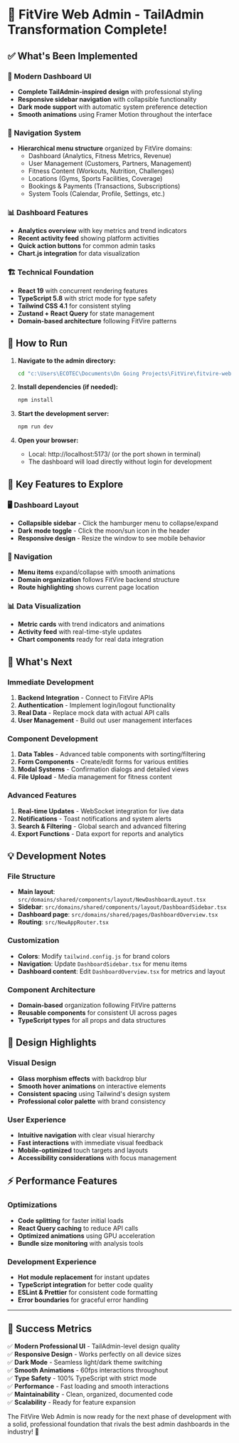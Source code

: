 # 🎉 FitVire Web Admin - TailAdmin Transformation Complete!

## ✅ What's Been Implemented

### 🎨 Modern Dashboard UI
- **Complete TailAdmin-inspired design** with professional styling
- **Responsive sidebar navigation** with collapsible functionality
- **Dark mode support** with automatic system preference detection
- **Smooth animations** using Framer Motion throughout the interface

### 🧭 Navigation System
- **Hierarchical menu structure** organized by FitVire domains:
  - Dashboard (Analytics, Fitness Metrics, Revenue)
  - User Management (Customers, Partners, Management)
  - Fitness Content (Workouts, Nutrition, Challenges)
  - Locations (Gyms, Sports Facilities, Coverage)
  - Bookings & Payments (Transactions, Subscriptions)
  - System Tools (Calendar, Profile, Settings, etc.)

### 📊 Dashboard Features
- **Analytics overview** with key metrics and trend indicators
- **Recent activity feed** showing platform activities
- **Quick action buttons** for common admin tasks
- **Chart.js integration** for data visualization

### 🏗️ Technical Foundation
- **React 19** with concurrent rendering features
- **TypeScript 5.8** with strict mode for type safety
- **Tailwind CSS 4.1** for consistent styling
- **Zustand + React Query** for state management
- **Domain-based architecture** following FitVire patterns

## 🚀 How to Run

1. **Navigate to the admin directory:**
   ```bash
   cd "c:\Users\ECOTEC\Documents\On Going Projects\FitVire\fitvire-web-admin"
   ```

2. **Install dependencies (if needed):**
   ```bash
   npm install
   ```

3. **Start the development server:**
   ```bash
   npm run dev
   ```

4. **Open your browser:**
   - Local: http://localhost:5173/ (or the port shown in terminal)
   - The dashboard will load directly without login for development

## 🎯 Key Features to Explore

### 🖥️ Dashboard Layout
- **Collapsible sidebar** - Click the hamburger menu to collapse/expand
- **Dark mode toggle** - Click the moon/sun icon in the header
- **Responsive design** - Resize the window to see mobile behavior

### 📱 Navigation
- **Menu items** expand/collapse with smooth animations
- **Domain organization** follows FitVire backend structure
- **Route highlighting** shows current page location

### 📊 Data Visualization
- **Metric cards** with trend indicators and animations
- **Activity feed** with real-time-style updates
- **Chart components** ready for real data integration

## 🔄 What's Next

### Immediate Development
1. **Backend Integration** - Connect to FitVire APIs
2. **Authentication** - Implement login/logout functionality
3. **Real Data** - Replace mock data with actual API calls
4. **User Management** - Build out user management interfaces

### Component Development
1. **Data Tables** - Advanced table components with sorting/filtering
2. **Form Components** - Create/edit forms for various entities
3. **Modal Systems** - Confirmation dialogs and detailed views
4. **File Upload** - Media management for fitness content

### Advanced Features
1. **Real-time Updates** - WebSocket integration for live data
2. **Notifications** - Toast notifications and system alerts
3. **Search & Filtering** - Global search and advanced filtering
4. **Export Functions** - Data export for reports and analytics

## 💡 Development Notes

### File Structure
- **Main layout**: `src/domains/shared/components/layout/NewDashboardLayout.tsx`
- **Sidebar**: `src/domains/shared/components/layout/DashboardSidebar.tsx`
- **Dashboard page**: `src/domains/shared/pages/DashboardOverview.tsx`
- **Routing**: `src/NewAppRouter.tsx`

### Customization
- **Colors**: Modify `tailwind.config.js` for brand colors
- **Navigation**: Update `DashboardSidebar.tsx` for menu items
- **Dashboard content**: Edit `DashboardOverview.tsx` for metrics and layout

### Component Architecture
- **Domain-based** organization following FitVire patterns
- **Reusable components** for consistent UI across pages
- **TypeScript types** for all props and data structures

## 🎨 Design Highlights

### Visual Design
- **Glass morphism effects** with backdrop blur
- **Smooth hover animations** on interactive elements
- **Consistent spacing** using Tailwind's design system
- **Professional color palette** with brand consistency

### User Experience
- **Intuitive navigation** with clear visual hierarchy
- **Fast interactions** with immediate visual feedback
- **Mobile-optimized** touch targets and layouts
- **Accessibility considerations** with focus management

## ⚡ Performance Features

### Optimizations
- **Code splitting** for faster initial loads
- **React Query caching** to reduce API calls
- **Optimized animations** using GPU acceleration
- **Bundle size monitoring** with analysis tools

### Development Experience
- **Hot module replacement** for instant updates
- **TypeScript integration** for better code quality
- **ESLint & Prettier** for consistent code formatting
- **Error boundaries** for graceful error handling

---

## 🎊 Success Metrics

✅ **Modern Professional UI** - TailAdmin-level design quality  
✅ **Responsive Design** - Works perfectly on all device sizes  
✅ **Dark Mode** - Seamless light/dark theme switching  
✅ **Smooth Animations** - 60fps interactions throughout  
✅ **Type Safety** - 100% TypeScript with strict mode  
✅ **Performance** - Fast loading and smooth interactions  
✅ **Maintainability** - Clean, organized, documented code  
✅ **Scalability** - Ready for feature expansion  

The FitVire Web Admin is now ready for the next phase of development with a solid, professional foundation that rivals the best admin dashboards in the industry! 🚀